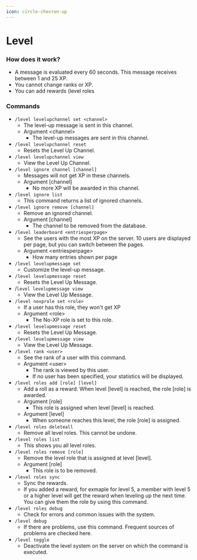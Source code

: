 ```yaml
---
icon: circle-chevron-up
---
```


# Level

### How does it work?

* A message is evaluated every 60 seconds. This message receives between 1 and 25 XP.
* You cannot change ranks or XP.
* You can add rewards (level roles

### Commands

* `/level levelupchannel set <channel>`
  * The level-up message is sent in this channel.
  * Argument \<channel>
    * The level-up messages are sent in this channel.
* `/level levelupchannel reset`
  * Resets the Level Up Channel.
* `/level levelupchannel view`
  * View the Level Up Channel.
* `/level ignore channel [channel]`
  * Messages will not get XP in these channels.
  * Argument \[channel]
    * No more XP will be awarded in this channel.
* `/level ignore list`
  * This command returns a list of ignored channels.
* `/level ignore remove [channel]`
  * Remove an ignored channel.
  * Argument \[channel]
    * The channel to be removed from the database.
* `/level leaderboard <entriesperpage>`
  * See the users with the most XP on the server. 10 users are displayed per page, but you can switch between the pages.
  * Argument \<entriesperpage>
    * How many entries shown per page
* `/level levelupmessage set`&#x20;
  * Customize the level-up message.
* `/level levelupmessage reset`
  * Resets the Level Up Message.
* /`level levelupmessage view`
  * View the Level Up Message.
* `/level noxprole set <role>`
  * If a user has this role, they won't get XP
  * Argument \<role>
    * The No-XP role is set to this role.
* `/level levelupmessage reset`
  * Resets the Level Up Message.
* `/level levelupmessage view`
  * View the Level Up Message.
* `/level rank <user>`
  * See the rank of a user with this command.
  * Argument \<user>
    * The rank is viewed by this user.
    * If no user has been specified, your statistics will be displayed.
* `/level roles add [role] [level]`
  * Add a roll as a reward. When level \[level] is reached, the role \[role] is awarded.
  * Argument \[role]
    * This role is assigned when level \[level] is reached.
  * Argument \[level]
    * When someone reaches this level, the role \[role] is assigned.
* `/level roles deleteall`
  * Remove all level roles. This cannot be undone.
* `/level roles list`
  * This shows you all level roles.
* `/level roles remove [role]`
  * Remove the level role that is assigned at level \[level].
  * Argument \[role]
    * This role is to be removed.
* `/level roles sync`
  * Sync the rewards.
  * If you added a reward, for exmaple for level 5, a member with level 5 or a higher level will get the reward when leveling up the next time. You can give them the role by using this command.
* `/level roles debug`
  * Check for errors and common issues with the system.
* `/level debug`
  * If there are problems, use this command. Frequent sources of problems are checked here.
* `/level toggle`
  * Deactivate the level system on the server on which the command is executed.
